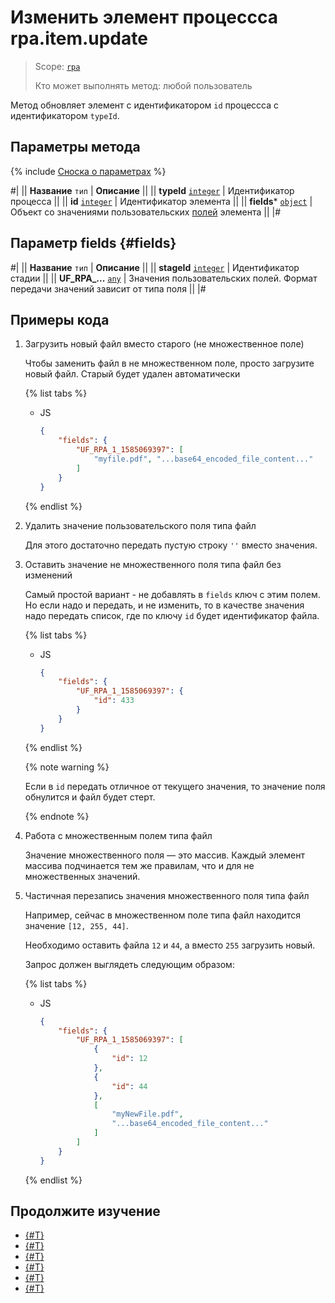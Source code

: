 # Изменить элемент процессса rpa.item.update

> Scope: [`rpa`](../../../scopes/permissions.md)
>
> Кто может выполнять метод: любой пользователь

Метод обновляет элемент с идентификатором `id` процессса с идентификатором `typeId`.

## Параметры метода

{% include [Сноска о параметрах](../../../../_includes/required.md) %}

#|
|| **Название**
`тип` | **Описание** ||
|| **typeId** 
[`integer`](../../../data-types.md) | Идентификатор процесса ||
|| **id** 
[`integer`](../../../data-types.md) | Идентификатор элемента ||
|| **fields***
[`object`](../../../data-types.md) | Объект со значениями пользовательских [полей](#fields) элемента ||
|#

## Параметр fields {#fields}

#|
|| **Название**
`тип` | **Описание** ||
|| **stageId** 
[`integer`](../../../data-types.md) | Идентификатор стадии ||
|| **UF_RPA_...** 
[`any`](../../../data-types.md) | Значения пользовательских полей. Формат передачи значений зависит от типа поля ||
|#

## Примеры кода

1. Загрузить новый файл вместо старого (не множественное поле)

    Чтобы заменить файл в не множественном поле, просто загрузите новый файл. Старый будет удален автоматически

    {% list tabs %}

    - JS

        ```json
        {
            "fields": {
                "UF_RPA_1_1585069397": [
                    "myfile.pdf", "...base64_encoded_file_content..."
                ]
            }
        }
        ```

    {% endlist %}

2. Удалить значение пользовательского поля типа файл

    Для этого достаточно передать пустую строку `''` вместо значения.

3. Оставить значение не множественного поля типа файл без изменений

    Самый простой вариант - не добавлять в `fields` ключ с этим полем. Но если надо и передать, и не изменить, то в качестве значения надо передать список, где по ключу `id` будет идентификатор файла.

    {% list tabs %}

    - JS

        ```json
        {
            "fields": {
                "UF_RPA_1_1585069397": {
                    "id": 433    
                }
            }
        }
        ```

    {% endlist %}

    {% note warning %}

    Если в `id` передать отличное от текущего значения, то значение поля обнулится и файл будет стерт.

    {% endnote %}

4. Работа с множественным полем типа файл

    Значение множественного поля — это массив. Каждый элемент массива подчинается тем же правилам, что и для не множественных значений.

5. Частичная перезапись значения множественного поля типа файл

    Например, сейчас в множественном поле типа файл находится значение `[12, 255, 44]`.

    Необходимо оставить файла `12` и `44`, а вместо `255` загрузить новый.

    Запрос должен выглядеть следующим образом:

    {% list tabs %}

    - JS

        ```json
        {
            "fields": {
                "UF_RPA_1_1585069397": [
                    {
                        "id": 12
                    },
                    {
                        "id": 44
                    },
                    [
                        "myNewFile.pdf",
                        "...base64_encoded_file_content..."
                    ]
                ]
            }
        }
        ```

    {% endlist %}

## Продолжите изучение 

- [{#T}](./index.md)
- [{#T}](./rpa-item-add.md)
- [{#T}](./rpa-item-get.md)
- [{#T}](./rpa-item-get-tasks.md)
- [{#T}](./rpa-item-list.md)
- [{#T}](./rpa-item-delete.md)